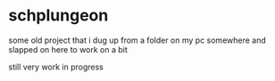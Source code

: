 # schplungeon
some old project that i dug up from a folder on my pc somewhere and slapped on here to work on a bit

still very work in progress
